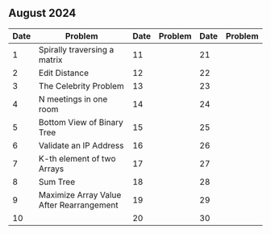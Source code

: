 ## August 2024

| Date | Problem                                  | Date | Problem | Date | Problem |
| ---- | ---------------------------------------- | ---- | ------- | ---- | ------- |
| 1    | Spirally traversing a matrix             | 11   |         | 21   |         |
| 2    | Edit Distance                            | 12   |         | 22   |         |
| 3    | The Celebrity Problem                    | 13   |         | 23   |         |
| 4    | N meetings in one room                   | 14   |         | 24   |         |
| 5    | Bottom View of Binary Tree               | 15   |         | 25   |         |
| 6    | Validate an IP Address                   | 16   |         | 26   |         |
| 7    | K-th element of two Arrays               | 17   |         | 27   |         |
| 8    | Sum Tree                                 | 18   |         | 28   |         |
| 9    | Maximize Array Value After Rearrangement | 19   |         | 29   |         |
| 10   |                                          | 20   |         | 30   |         |

